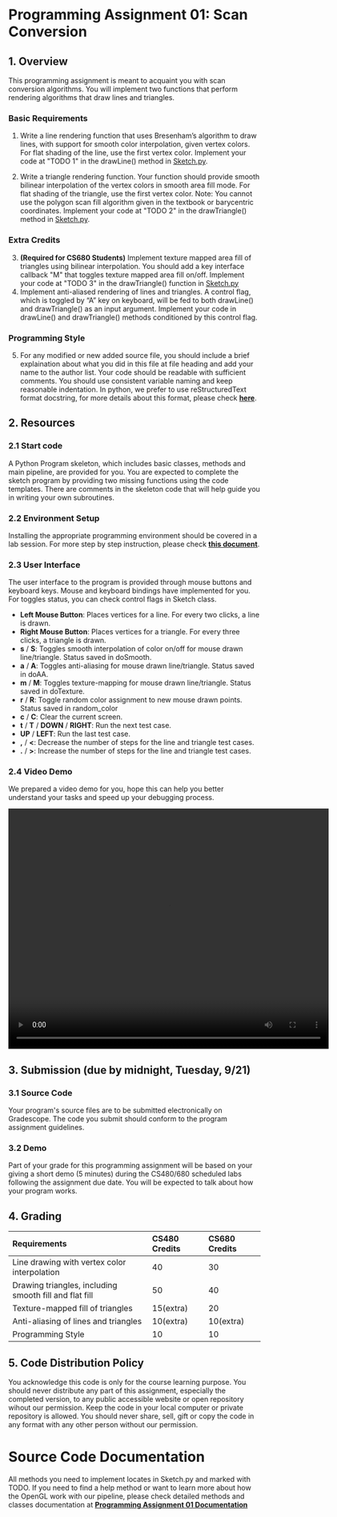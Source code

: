 # Programming Assignment 01: Scan Conversion

## 1. Overview
This programming assignment is meant to acquaint you with scan conversion algorithms. You will implement two functions that perform rendering algorithms that draw lines and triangles.

### Basic Requirements
1. Write a line rendering function that uses Bresenham’s algorithm to draw lines, with support for smooth color interpolation, given vertex colors. For flat shading of the line, use the first vertex color. Implement your code at "TODO 1" in the drawLine() method in [Sketch.py](./Sketch.py). 

2. Write a triangle rendering function. Your function should provide smooth bilinear interpolation of the vertex colors in smooth area fill mode. For flat shading of the triangle, use the first vertex color. Note: You cannot use the polygon scan fill algorithm given in the textbook or barycentric coordinates. Implement your code at "TODO 2" in the drawTriangle() method in [Sketch.py](./Sketch.py).

### Extra Credits
3. **(Required for CS680 Students)**  Implement texture mapped area fill of triangles using bilinear interpolation. You should add a key interface callback "M" that toggles texture mapped area fill on/off. Implement your code at "TODO 3" in the drawTriangle() function in [Sketch.py](./Sketch.py)
4. Implement anti-aliased rendering of lines and triangles. A control flag, which is toggled by “A” key on keyboard, will be fed to both drawLine() and drawTriangle() as an input argument. Implement your code in drawLine() and drawTriangle() methods conditioned by this control flag. 

### Programming Style
5. For any modified or new added source file, you should include a brief explaination about what you did in this file at file heading and add your name to the author list. Your code should be readable with sufficient comments. You should use consistent variable naming and keep reasonable indentation. In python, we prefer to use reStructuredText format docstring, for more details about this format, please check [**here**](https://devguide.python.org/documenting/). 

## 2. Resources
### 2.1 Start code
A Python Program skeleton, which includes basic classes, methods and main pipeline, are provided for you. You are expected to complete the sketch program by providing two missing functions using the code templates. There are comments in the skeleton code that will help guide you in writing your own subroutines.

### 2.2 Environment Setup
Installing the appropriate programming environment should be covered in a lab session. For more step by step instruction, please check [**this document**](./docs/build/html/InstallationInstructions.html). 

### 2.3 User Interface
The user interface to the program is provided through mouse buttons and keyboard keys. Mouse and keyboard bindings have implemented for you. For toggles status, you can check control flags in Sketch class. 
* **Left Mouse Button**: Places vertices for a line. For every two clicks, a line is drawn. 
* **Right Mouse Button**: Places vertices for a triangle. For every three clicks, a triangle is drawn. 
* **s** / **S**: Toggles smooth interpolation of color on/off for mouse drawn line/triangle. Status saved in doSmooth. 
* **a** / **A**: Toggles anti-aliasing for mouse drawn line/triangle. Status saved in doAA. 
* **m** / **M**: Toggles texture-mapping for mouse drawn line/triangle. Status saved in doTexture.
* **r** / **R**: Toggle random color assignment to new mouse drawn points. Status saved in random_color
* **c** / **C**: Clear the current screen. 
* **t** / **T** / **DOWN** / **RIGHT**: Run the next test case. 
* **UP** / **LEFT**: Run the last test case. 
* **,** / **<**: Decrease the number of steps for the line and triangle test cases. 
* **.** / **>**: Increase the number of steps for the line and triangle test cases. 

### 2.4 Video Demo
We prepared a video demo for you, hope this can help you better understand your tasks and speed up your debugging process. 

<video width="640" height="480" controls>
    <source src="./docs/build/html/assets/PA1_demo.mp4" type="video/mp4">
</video>

## 3. Submission (due by midnight, Tuesday, 9/21)

### 3.1 Source Code
Your program's source files are to be submitted electronically on Gradescope. The code you submit should conform to the program assignment guidelines.

### 3.2 Demo
Part of your grade for this programming assignment will be based on your giving a short demo (5 minutes) during the CS480/680 scheduled labs following the assignment due date. You will be expected to talk about how your program works.

## 4. Grading

| Requirements                                           | CS480 Credits | CS680 Credits |
| :----------------------------------------------------- | :------------ | :------------ |
| Line drawing with vertex color interpolation           | 40            | 30            |
| Drawing triangles, including smooth fill and flat fill | 50            | 40            |
| Texture-mapped fill of triangles                       | 15(extra)     | 20            |
| Anti-aliasing of lines and triangles                   | 10(extra)     | 10(extra)     |
| Programming Style                                      | 10            | 10            |

## 5. Code Distribution Policy
You acknowledge this code is only for the course learning purpose. You should never distribute any part of this assignment, especially the completed version, to any public accessible website or open repository wihout our permission. Keep the code in your local computer or private repository is allowed. You should never share, sell, gift or copy the code in any format with any other person without our permission. 

# Source Code Documentation
All methods you need to implement locates in Sketch.py and marked with TODO. If you need to find a help method or want to learn more about how the OpenGL work with our pipeline, please check detailed methods and classes documentation at
[**Programming Assignment 01 Documentation**](./docs/build/html/index.html)
